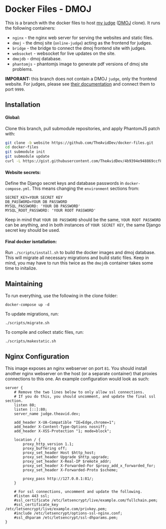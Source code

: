 # Docker Files - DMOJ
This is a branch with the docker files to host [my judge](https://judge.theavid.dev) ([DMOJ](https://github.com/DMOJ/online-judge) clone). It runs the following containers:
 * `nginx` - the nginx web server for serving the websites and static files.
 * `dmoj` - the dmoj site (`online-judge`) acting as the frontend for judges.
 * `bridge` - the bridge to connect the dmoj frontend site with judges.
 * `websocket` - websocket for live updates on the site.
 * `dmojdb` - dmoj database.
 * `phantomjs` - phantomjs image to generate pdf versions of dmoj site problems.
 
 **IMPORANT:** this branch does not contain a DMOJ `judge`, only the frontend website. For judges, please see [their documentation](https://docs.dmoj.ca/#/judge/linux_installation) and connect them to port `9999`.
 
## Installation
#### Global:
Clone this branch, pull submodule repositories, and apply PhantomJS patch with:
```sh
git clone -b website https://github.com/TheAvidDev/docker-files.git
cd docker-files
git submodule init
git submodule update
curl -L https://gist.githubusercontent.com/TheAvidDev/4b9394e948869ccf8117703dc288c6ef/raw/29681cb75b0cbd49ba09e64b6208018027e283b9/py | git apply
```

#### Website secrets:
Define the Django secret keys and database passwords in `docker-compose.yml`. This means changing the `environment` sections from:
```
SECRET_KEY=YOUR SECRET KEY
DB_PASSWORD=YOUR DB PASSWORD
MYSQL_PASSWORD: 'YOUR DB PASSWORD'
MYSQL_ROOT_PASSWORD: 'YOUR ROOT PASSWORD'
```

Keep in mind that `YOUR DB PASSWORD` should be the same, `YOUR ROOT PASSWORD` can be anything, and in both instances of `YOUR SECRET KEY`, the same Django secret key should be used.

#### Final docker isntallation:
Run `./scripts/install.sh` to build the docker images and dmoj database. This will migrate all necessary migrations and build static files. Keep in mind, you may have to run this twice as the `dmojdb` container takes some time to initalize.

## Maintaining
To run everything, use the following in the clone folder:
```
docker-compose up -d
```

To update migrations, run:
```
./scripts/migrate.sh
```

To compile and collect static files, run:
```
./scripts/makestatic.sh
```

## Nginx Configuration
This image exposes an nginx webserver on port `81`. You should install another nginx webserver on the host (or a separate container) that proxies connections to this one. An example configuration would look as such:
```nginx
server {
    # Remove the two lines below to only allow ssl connections.
    # If you do this, you should uncomment, and update the final ssl section.
    listen 80;
    listen [::]:80;
    server_name judge.theavid.dev;

    add_header X-UA-Compatible "IE=Edge,chrome=1";
    add_header X-Content-Type-Options nosniff;
    add_header X-XSS-Protection "1; mode=block";

    location / {
        proxy_http_version 1.1;
        proxy_buffering off;
        proxy_set_header Host $http_host;
        proxy_set_header Upgrade $http_upgrade;
        proxy_set_header X-Real-IP $remote_addr;
        proxy_set_header X-Forwarded-For $proxy_add_x_forwarded_for;
        proxy_set_header X-Forwarded-Proto $scheme;

        proxy_pass http://127.0.0.1:81/;
    }

    # For ssl connections, uncomment and update the following.
    #listen 443 ssl;
    #ssl_certificate /etc/letsencrypt/live/example.com/fullchain.pem;
    #ssl_certificate_key /etc/letsencrypt/live/example.com/privkey.pem;
    #include /etc/letsencrypt/options-ssl-nginx.conf;
    #ssl_dhparam /etc/letsencrypt/ssl-dhparams.pem;
}
```
